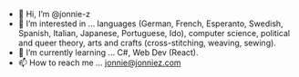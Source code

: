 - 👋 Hi, I’m @jonnie-z
- 👀 I’m interested in ... languages (German, French, Esperanto, Swedish, Spanish, Italian, Japanese, Portuguese, Ido), computer science, political and queer theory, arts and crafts (cross-stitching, weaving, sewing).
- 🌱 I’m currently learning ... C#, Web Dev (React).
- 📫 How to reach me ... jonnie@jonniez.com
